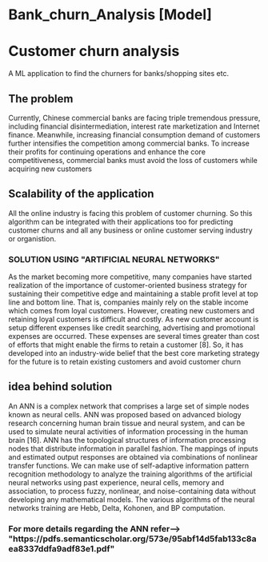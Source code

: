 # Bank_churn_Analysis [Model]

<h1>Customer churn analysis </h1>
<p> A ML application to find the churners for banks/shopping sites etc. </p>

<h2> The problem </h2>

<p>Currently, Chinese commercial banks are facing triple tremendous pressure, including financial disintermediation, interest rate marketization and Internet finance. Meanwhile, increasing financial consumption demand of customers further intensifies the competition among commercial banks. To increase their profits for continuing operations and enhance the core competitiveness, commercial banks must avoid the loss of customers while acquiring new customers </p>

<h2>Scalability of the application </h2>
<p> All the online industry is facing this problem of customer churning. So this algorithm can be integrated with their applications too 
    for predicting customer churns and all any business or online customer serving industry or organistion. </p>
  
<h3> SOLUTION USING "ARTIFICIAL NEURAL NETWORKS" </h3>
<p> As the market becoming more competitive, many companies
have started realization of the importance of customer-oriented
business strategy for sustaining their competitive edge and
maintaining a stable profit level at top line and bottom line. That
is, companies mainly rely on the stable income which comes
from loyal customers. However, creating new customers and
retaining loyal customers is difficult and costly. As new
customer account is setup different expenses like credit
searching, advertising and promotional expenses are occurred.
These expenses are several times greater than cost of efforts that
might enable the firms to retain a customer [8]. So, it has
developed into an industry-wide belief that the best core
marketing strategy for the future is to retain existing customers
and avoid customer churn </p>


<h2> idea behind solution </h2>
<p> An ANN is a complex network that comprises a large set of
simple nodes known as neural cells. ANN was proposed based
on advanced biology research concerning human brain tissue
and neural system, and can be used to simulate neural activities
of information processing in the human brain [16]. ANN has the
topological structures of information processing nodes that
distribute information in parallel fashion. The mappings of
inputs and estimated output responses are obtained via
combinations of nonlinear transfer functions. We can make use
of self-adaptive information pattern recognition methodology to
analyze the training algorithms of the artificial neural networks
using past experience, neural cells, memory and association, to
process fuzzy, nonlinear, and noise-containing data without
developing any mathematical models. The various algorithms of
the neural networks training are Hebb, Delta, Kohonen, and BP
computation.</p>

<h3> For more details regarding the ANN refer--> "https://pdfs.semanticscholar.org/573e/95abf14d5fab133c8aea8337ddfa9adf83e1.pdf" </h3>

